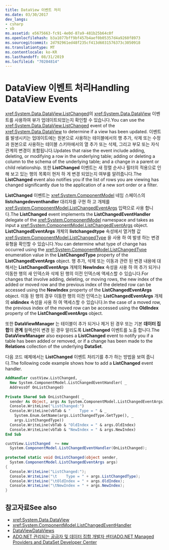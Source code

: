 ```yaml
---
title: DataView 이벤트 처리
ms.date: 03/30/2017
dev_langs:
- csharp
- vb
ms.assetid: e5675663-fc91-4e0d-87a9-481b25b64c0f
ms.openlocfilehash: b3a1077bff9bf457b4aef0b05357d4a9260f8973
ms.sourcegitcommit: 2d792961ed48f235cf413d6031576373c3050918
ms.translationtype: MT
ms.contentlocale: ko-KR
ms.lasthandoff: 08/31/2019
ms.locfileid: "70204814"
---
```

# <a name="handling-dataview-events"></a><span data-ttu-id="4a61b-102">DataView 이벤트 처리</span><span class="sxs-lookup"><span data-stu-id="4a61b-102">Handling DataView Events</span></span>
<span data-ttu-id="4a61b-103"><xref:System.Data.DataView.ListChanged>의 <xref:System.Data.DataView> 이벤트를 사용하여 뷰가 업데이트되었는지 확인할 수 있습니다.</span><span class="sxs-lookup"><span data-stu-id="4a61b-103">You can use the <xref:System.Data.DataView.ListChanged> event of the <xref:System.Data.DataView> to determine if a view has been updated.</span></span> <span data-ttu-id="4a61b-104">이벤트를 발생시키는 업데이트에는 원본으로 사용하는 테이블에서의 행 추가, 삭제 또는 수정과 원본으로 사용하는 테이블 스키마에서의 열 추가 또는 삭제, 그리고 부모 또는 자식 관계의 변경이 포함됩니다.</span><span class="sxs-lookup"><span data-stu-id="4a61b-104">Updates that raise the event include adding, deleting, or modifying a row in the underlying table; adding or deleting a column to the schema of the underlying table; and a change in a parent or child relationship.</span></span> <span data-ttu-id="4a61b-105">또한 **ListChanged** 이벤트는 새 정렬 순서나 필터의 적용으로 인해 보고 있는 행의 목록이 현저 하 게 변경 되었는지 여부를 알려줍니다.</span><span class="sxs-lookup"><span data-stu-id="4a61b-105">The **ListChanged** event also notifies you if the list of rows you are viewing has changed significantly due to the application of a new sort order or a filter.</span></span>  
  
 <span data-ttu-id="4a61b-106">**ListChanged** 이벤트는 <xref:System.ComponentModel> 네임 스페이스의 **listchangedeventhandler** 대리자를 구현 하 고 개체를 <xref:System.ComponentModel.ListChangedEventArgs> 입력으로 사용 합니다.</span><span class="sxs-lookup"><span data-stu-id="4a61b-106">The **ListChanged** event implements the **ListChangedEventHandler** delegate of the <xref:System.ComponentModel> namespace and takes as input a <xref:System.ComponentModel.ListChangedEventArgs> object.</span></span> <span data-ttu-id="4a61b-107">**ListChangedEventArgs** 개체의 **listchangedtype** 속성에서 열거형 값 <xref:System.ComponentModel.ListChangedType> 을 사용 하 여 발생 하는 변경 유형을 확인할 수 있습니다.</span><span class="sxs-lookup"><span data-stu-id="4a61b-107">You can determine what type of change has occurred using the <xref:System.ComponentModel.ListChangedType> enumeration value in the **ListChangedType** property of the **ListChangedEventArgs** object.</span></span> <span data-ttu-id="4a61b-108">행 추가, 삭제 또는 이동과 관련 된 변경 내용에 대해서는 **ListChangedEventArgs** 개체의 **NewIndex** 속성을 사용 하 여 추가 되거나 이동한 행의 새 인덱스와 삭제 된 행의 이전 인덱스에 액세스할 수 있습니다.</span><span class="sxs-lookup"><span data-stu-id="4a61b-108">For changes that involve adding, deleting, or moving rows, the new index of the added or moved row and the previous index of the deleted row can be accessed using the **NewIndex** property of the **ListChangedEventArgs** object.</span></span> <span data-ttu-id="4a61b-109">이동 된 행의 경우 이동한 행의 이전 인덱스는 **ListChangedEventArgs** 개체의 **oldindex** 속성을 사용 하 여 액세스할 수 있습니다.</span><span class="sxs-lookup"><span data-stu-id="4a61b-109">In the case of a moved row, the previous index of the moved row can be accessed using the **OldIndex** property of the **ListChangedEventArgs** object.</span></span>  
  
 <span data-ttu-id="4a61b-110">또한 **DataViewManager** 는 테이블이 추가 되거나 제거 된 경우 또는 기본 **데이터 집합**의 **관계** 컬렉션이 변경 된 경우 알리도록 **ListChanged** 이벤트를 노출 합니다.</span><span class="sxs-lookup"><span data-stu-id="4a61b-110">The **DataViewManager** also exposes a **ListChanged** event to notify you if a table has been added or removed, or if a change has been made to the **Relations** collection of the underlying **DataSet**.</span></span>  
  
 <span data-ttu-id="4a61b-111">다음 코드 예제에서는 **ListChanged** 이벤트 처리기를 추가 하는 방법을 보여 줍니다.</span><span class="sxs-lookup"><span data-stu-id="4a61b-111">The following code example shows how to add a **ListChanged** event handler.</span></span>  
  
```vb  
AddHandler custView.ListChanged, _  
  New System.ComponentModel.ListChangedEventHandler( _  
  AddressOf OnListChanged)  
  
Private Shared Sub OnListChanged( _  
  sender As Object, args As System.ComponentModel.ListChangedEventArgs)  
  Console.WriteLine("ListChanged:")  
  Console.WriteLine(vbTab & "    Type = " & _  
    System.Enum.GetName(args.ListChangedType.GetType(), _  
    args.ListChangedType))  
  Console.WriteLine(vbTab & "OldIndex = " & args.OldIndex)  
  Console.WriteLine(vbTab & "NewIndex = " & args.NewIndex)  
End Sub  
```  
  
```csharp  
custView.ListChanged  += new   
  System.ComponentModel.ListChangedEventHandler(OnListChanged);  
  
protected static void OnListChanged(object sender,   
  System.ComponentModel.ListChangedEventArgs args)  
{  
  Console.WriteLine("ListChanged:");  
  Console.WriteLine("\t    Type = " + args.ListChangedType);  
  Console.WriteLine("\tOldIndex = " + args.OldIndex);  
  Console.WriteLine("\tNewIndex = " + args.NewIndex);  
}  
```  
  
## <a name="see-also"></a><span data-ttu-id="4a61b-112">참고자료</span><span class="sxs-lookup"><span data-stu-id="4a61b-112">See also</span></span>

- <xref:System.Data.DataView>
- <xref:System.ComponentModel.ListChangedEventHandler>
- [<span data-ttu-id="4a61b-113">DataView</span><span class="sxs-lookup"><span data-stu-id="4a61b-113">DataViews</span></span>](dataviews.md)
- [<span data-ttu-id="4a61b-114">ADO.NET 관리되는 공급자 및 데이터 집합 개발자 센터</span><span class="sxs-lookup"><span data-stu-id="4a61b-114">ADO.NET Managed Providers and DataSet Developer Center</span></span>](https://go.microsoft.com/fwlink/?LinkId=217917)
